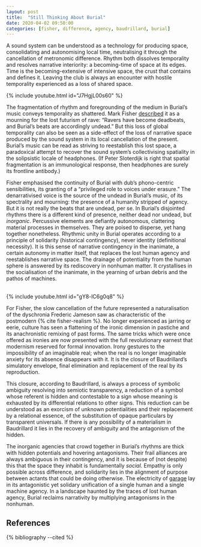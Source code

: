 ```yaml
---
layout: post
title:  "Still Thinking About Burial"
date: 2020-04-02 09:50:00
categories: [fisher, difference, agency, baudrillard, burial]
---
```


A sound system can be understood as a technology for producing space, consolidating and autonomising local time, neutralising it through the cancellation of metronomic difference. Rhythm both dissolves temporality and resolves narrative interiority: a becoming-time of space at its edges. Time is the becoming-extensive of intensive space, the crust that contains and defines it. Leaving the club is always an encounter with hostile temporality experienced as a loss of shared space.  
<!--more-->
{% include youtube.html id="J7HgjL00s60" %}

The fragmentation of rhythm and foregrounding of the medium in Burial’s music conveys temporality as shattered. Mark Fisher [described](http://k-punk.abstractdynamics.org/archives/007666.html) it as a mourning for the lost futurism of rave: “Ravers have become deadbeats, and Burial’s beats are accordingly undead.” But this loss of global temporality can also be seen as a side-effect of the loss of narrative space produced by the sound system in its local cancellation of the present. Burial’s music can be read as striving to reestablish this lost space, a paradoxical attempt to recover the sound system’s collectivising spatiality in the solipsistic locale of headphones. (If Peter Sloterdijk is right that spatial fragmentation is an immunological response, then headphones are surely its frontline antibody.)

Fisher emphasised the continuity of Burial with dub’s phono-centric sensibilities, its granting of a “privileged role to voices under erasure.” The denarrativised voice is the source of the undead in Burial’s music, of its spectrality and mourning: the presence of a humanity stripped of agency. But it is not really the beats that are undead, per se. In Burial’s disjointed rhythms there is a different kind of presence, neither dead nor undead, but _inorganic_. Percussive elements are defiantly autonomous, clattering material processes in themselves. They are poised to disperse, yet hang together nonetheless. Rhythmic unity in Burial operates according to a principle of solidarity (historical contingency), never identity (definitional necessity). It is this sense of narrative contingency in the inanimate, a certain autonomy in matter itself, that replaces the lost human agency and reestablishes narrative space. The drainage of potentiality from the human sphere is answered by its rediscovery in nonhuman matter. It crystallises in the socialisation of the inanimate, in the yearning of urban debris and the pathos of machines.

<!--end_excerpt-->

<br />
{% include youtube.html id="gY8-lC6g0q8" %}
<br />

For Fisher, the slow cancellation of the future represented a naturalisation of the dyschronia Frederic Jameson saw as characteristic of the postmodern {% cite fisher-realism %}. No longer experienced as jarring or eerie, culture has seen a flattening of the ironic dimension in pastiche and its anachronistic remixing of past forms. The same tricks which were once offered as ironies are now presented with the full revolutionary earnest that modernism reserved for formal innovation. Irony gestures to the impossibility of an imaginable real; when the real is no longer imaginable anxiety for its absence disappears with it. It is the closure of Baudrillard’s simulatory envelope, final elimination and replacement of the real by its reproduction.

This closure, according to Baudrillard, is always a process of symbolic ambiguity resolving into semiotic transparency, a reduction of a symbol whose referent is hidden and contestable to a sign whose meaning is exhausted by its differential relations to other signs. This reduction can be understood as an exorcism of unknown potentialities and their replacement by a relational essence, of the substitution of opaque particulars by transparent universals. If there is any possibility of a materialism in Baudrillard it lies in the recovery of ambiguity and the antagonism of the hidden.

The inorganic agencies that crowd together in Burial’s rhythms are thick with hidden potentials and hovering antagonisms. Their frail alliances are always ambiguous in their contingency, and it is because of (not despite) this that the space they inhabit is fundamentally _social_. Empathy is only possible across difference, and solidarity lies in the alignment of purpose between actants that could be doing otherwise. The electricity of [garage](https://www.youtube.com/playlist?list=PLXGkz4MstBTIMMK9c26zxLIqMHymBWjw8) lay in its antagonistic yet solidary unification of a single human and a single machine agency. In a landscape haunted by the traces of lost human agency, Burial reclaims narrativity by multiplying antagonisms in the nonhuman.

## References
{% bibliography --cited %}

